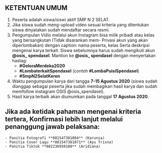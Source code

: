 ## KETENTUAN UMUM
1. Peserta adalah siswa/siswi aktif SMP N 2 SELAT.
2. Jika siswa sudah meng-upload video sesuai kriteria yang ditentukan siswa dinyatakan sudah mendaftar secara resmi.
3. Pengumpulan Vidio melalui akun Instagram bisa milik pribadi atau kelas yang bersangkutan (Tidak disarankan mem- Privasi akun yang akan diperlombakan) dengan caption: nama peserta, kelas Serta deskripsi mengenai karya terkait. Siswa sebelumnya harus sudah mengikuti akun **@osis_ spendasel**. Mantion ke **@osis_ spendasel** dengan menyertakan hastag:
    - **#GeloraMerdeka2020** 
    - **#LombaterkaitSpendasel** (contoh **#LombaPuisiSpendasel**) 
    - **#SmpN2SelatKeren**
 4. Waktu pengumpulan karya dari tangga **7-15 Agustus 2020** (siswa sudah dianggap sebagai peserta jika sudah membagikan hasil karya dan sudah memfollow instagram OSIS @osis_spendasel).
 5. Hasil karya terbaik akan diumumkan pada tanggal **17 Agustus 2020**.

 ## Jika ada ketidak pahaman mengenai kriteria tertera, Konfirmasi lebih lanjut melalui penanggung jawab pelaksana:
    - Panitia Fotografi **081547381084** (Karunia)
    - Panitia Cover Lagu **081547381071** (Ayu Trisna)
    - Panitia Tiktok **082236950180** (Aridiana)
